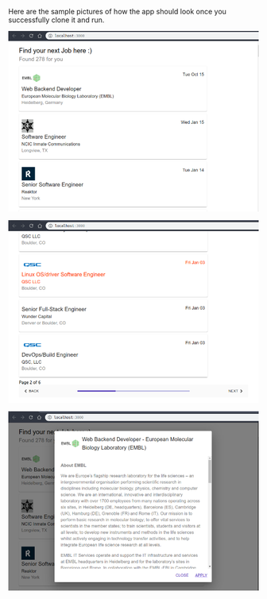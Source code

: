 
Here are the sample pictures of how the app should look once you successfully clone it and run.

<p align="center">
  <img src="./images/page1.png" />
</p>

<p align="center">
  <img src="./images/page2.png" />
</p>

<p align="center">
  <img src="./images/page3.png" />
</p>
